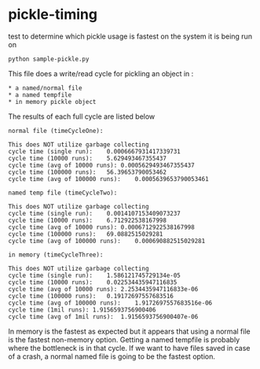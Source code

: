 pickle-timing
=============

test to determine which pickle usage is fastest on the system it is being run on

    python sample-pickle.py

This file does a write/read cycle for pickling an object in :

    * a named/normal file
    * a named tempfile
    * in memory pickle object

The results of each full cycle are listed below

    normal file (timeCycleOne):

    This does NOT utilize garbage collecting
    cycle time (single run):    0.0006667931417339731
    cycle time (10000 runs):    5.629493467355437
    cycle time (avg of 10000 runs): 0.0005629493467355437
    cycle time (100000 runs):   56.39653790053462
    cycle time (avg of 100000 runs):    0.0005639653790053461

    named temp file (timeCycleTwo):

    This does NOT utilize garbage collecting
    cycle time (single run):    0.0014107153409073237
    cycle time (10000 runs):    6.712922538167998
    cycle time (avg of 10000 runs): 0.0006712922538167998
    cycle time (100000 runs):   69.0882515029281
    cycle time (avg of 100000 runs):    0.000690882515029281

    in memory (timeCycleThree):

    This does NOT utilize garbage collecting
    cycle time (single run):    1.586121745729134e-05
    cycle time (10000 runs):    0.022534435947116835
    cycle time (avg of 10000 runs): 2.2534435947116833e-06
    cycle time (100000 runs):   0.19172697557683516
    cycle time (avg of 100000 runs):    1.9172697557683516e-06
    cycle time (1mil runs): 1.9156593756900406
    cycle time (avg of 1mil runs):  1.9156593756900407e-06

In memory is the fastest as expected but it appears that using a normal file
is the fastest non-memory option.  Getting a named tempfile is probably where the
bottleneck is in that cycle.  If we want to have files saved in case of a crash,
a normal named file is going to be the fastest option.